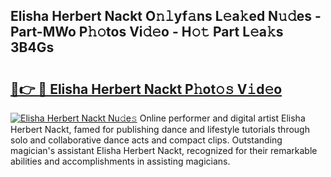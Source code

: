 ## Elisha Herbert Nackt O𝚗𝚕yf𝚊ns L𝚎a𝚔ed N𝚞𝚍es - Part-MWo P𝚑𝚘tos Vi𝚍𝚎o - H𝚘𝚝 Part L𝚎a𝚔s 3B4Gs

# <h2><a href="http://kfcfg1.oniu.top/?m=Elisha+Herbert+Nackt">🔗👉 🔴 Elisha Herbert Nackt P𝚑ot𝚘𝚜 V𝚒d𝚎o</a></h2>

[![Elisha Herbert Nackt Nu𝚍e𝚜](https://i.imgur.com/0qMVB7G.gif)](http://kfcfg1.oniu.top/?m=Elisha+Herbert+Nackt)
Online performer and digital artist Elisha Herbert Nackt, famed for publishing dance and lifestyle tutorials through solo and collaborative dance acts and compact clips. Outstanding magician's assistant Elisha Herbert Nackt, recognized for their remarkable abilities and accomplishments in assisting magicians.  
